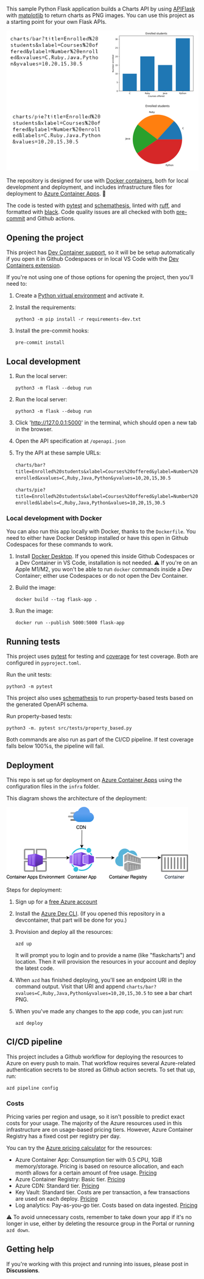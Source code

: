 This sample Python Flask application builds a Charts API by using [APIFlask](https://apiflask.com/) with [matplotlib](https://matplotlib.org/) to return charts as PNG images.
You can use this project as a starting point for your own Flask APIs.

![Chart API URLs on the left side with Chart outputs on right side](readme_output.png)

The repository is designed for use with [Docker containers](https://www.docker.com/), both for local development and deployment, and includes infrastructure files for deployment to [Azure Container Apps](https://learn.microsoft.com/azure/container-apps/overview). 🐳

The code is
tested with [pytest](https://docs.pytest.org/en/7.2.x/) and [schemathesis](https://schemathesis.readthedocs.io/en/stable/),
linted with [ruff](https://github.com/charliermarsh/ruff), and formatted with [black](https://black.readthedocs.io/en/stable/).
Code quality issues are all checked with both [pre-commit](https://pre-commit.com/) and Github actions.


## Opening the project

This project has [Dev Container support](https://code.visualstudio.com/docs/devcontainers/containers), so it will be be setup automatically if you open it in Github Codespaces or in local VS Code with the [Dev Containers extension](https://marketplace.visualstudio.com/items?itemName=ms-vscode-remote.remote-containers).

If you're not using one of those options for opening the project, then you'll need to:

1. Create a [Python virtual environment](https://docs.python.org/3/tutorial/venv.html#creating-virtual-environments) and activate it.

2. Install the requirements:

    ```shell
    python3 -m pip install -r requirements-dev.txt
    ```

3. Install the pre-commit hooks:

    ```shell
    pre-commit install
    ```


## Local development

1. Run the local server:

    ```shell
    python3 -m flask --debug run
    ```

2. Run the local server:

    ```shell
    python3 -m flask --debug run
    ```

3. Click 'http://127.0.0.1:5000' in the terminal, which should open a new tab in the browser.

4. Open the API specification at `/openapi.json`

5. Try the API at these sample URLs:

    `charts/bar?title=Enrolled%20students&xlabel=Courses%20offered&ylabel=Number%20enrolled&xvalues=C,Ruby,Java,Python&yvalues=10,20,15,30.5`

    `charts/pie?title=Enrolled%20students&xlabel=Courses%20offered&ylabel=Number%20enrolled&labels=C,Ruby,Java,Python&values=10,20,15,30.5`


### Local development with Docker

You can also run this app locally with Docker, thanks to the `Dockerfile`.
You need to either have Docker Desktop installed or have this open in Github Codespaces for these commands to work.

1. Install [Docker Desktop](https://www.docker.com/products/docker-desktop/). If you opened this inside Github Codespaces or a Dev Container in VS Code, installation is not needed. ⚠️ If you're on an Apple M1/M2, you won't be able to run `docker` commands inside a Dev Container; either use Codespaces or do not open the Dev Container.

2. Build the image:

    ```shell
    docker build --tag flask-app .
    ```

3. Run the image:

    ```shell
    docker run --publish 5000:5000 flask-app
    ```
## Running tests

This project uses [pytest](https://docs.pytest.org/en/stable/) for testing and [coverage](https://pypi.org/project/coverage/) for test coverage. Both are configured in `pyproject.toml`.

Run the unit tests:

```shell
python3 -m pytest
```

This project also uses [schemathesis](https://schemathesis.readthedocs.io/en/stable/) to run property-based tests based on the generated OpenAPI schema.

Run property-based tests:

```shell
python3 -m. pytest src/tests/property_based.py
```

Both commands are also run as part of the CI/CD pipeline. If test coverage falls below 100%s, the pipeline will fail.

## Deployment

This repo is set up for deployment on [Azure Container Apps](https://learn.microsoft.com/azure/container-apps/overview) using the configuration files in the `infra` folder.

This diagram shows the architecture of the deployment:

![Diagram of architecture using Azure Container Apps, Azure Container Registry and an Azure CDN in front](readme_diagram.png)

Steps for deployment:

1. Sign up for a [free Azure account](https://azure.microsoft.com/free/)
2. Install the [Azure Dev CLI](https://learn.microsoft.com/azure/developer/azure-developer-cli/install-azd). (If you opened this repository in a devcontainer, that part will be done for you.)
3. Provision and deploy all the resources:

    ```shell
    azd up
    ```

    It will prompt you to login and to provide a name (like "flaskcharts") and location. Then it will provision the resources in your account and deploy the latest code.

4. When `azd` has finished deploying, you'll see an endpoint URI in the command output. Visit that URI and append `charts/bar?xvalues=C,Ruby,Java,Python&yvalues=10,20,15,30.5` to see a bar chart PNG.

5. When you've made any changes to the app code, you can just run:

    ```shell
    azd deploy
    ```

## CI/CD pipeline

This project includes a Github workflow for deploying the resources to Azure
on every push to main. That workflow requires several Azure-related authentication secrets
to be stored as Github action secrets. To set that up, run:

```shell
azd pipeline config
```


### Costs

Pricing varies per region and usage, so it isn't possible to predict exact costs for your usage.
The majority of the Azure resources used in this infrastructure are on usage-based pricing tiers.
However, Azure Container Registry has a fixed cost per registry per day.

You can try the [Azure pricing calculator](https://azure.com/e/fb285cfc051547899f4535cc0f41dc01) for the resources:

- Azure Container App: Consumption tier with 0.5 CPU, 1GiB memory/storage. Pricing is based on resource allocation, and each month allows for a certain amount of free usage. [Pricing](https://azure.microsoft.com/pricing/details/container-apps/)
- Azure Container Registry: Basic tier. [Pricing](https://azure.microsoft.com/pricing/details/container-registry/)
- Azure CDN: Standard tier. [Pricing](https://azure.microsoft.com/pricing/details/cdn/)
- Key Vault: Standard tier. Costs are per transaction, a few transactions are used on each deploy. [Pricing](https://azure.microsoft.com/pricing/details/key-vault/)
- Log analytics: Pay-as-you-go tier. Costs based on data ingested. [Pricing](https://azure.microsoft.com/pricing/details/monitor/)

⚠️ To avoid unnecessary costs, remember to take down your app if it's no longer in use,
either by deleting the resource group in the Portal or running `azd down`.

## Getting help

If you're working with this project and running into issues, please post in **Discussions**.
